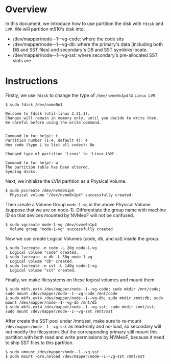 # Overview

In this document, we introduce how to use partition the disk with `fdisk` and `LVM`. We will partition m510's disk into:

- /dev/mapper/node--1--vg-code: where the code sits
- /dev/mapper/node--1--vg-db: where the primary's data (including both DB and SST files) and secondary's DB and SST symlinks locate.
- /dev/mapper/node--1--vg-sst: where secondary's pre-allocated SST slots are

# Instructions

Firstly, we use `fdisk` to change the type of `/dev/nvme0n1p4` to `Linux LVM`.

```
$ sudo fdisk /dev/nvme0n1

Welcome to fdisk (util-linux 2.31.1).
Changes will remain in memory only, until you decide to write them.
Be careful before using the write command.


Command (m for help): t
Partition number (1-4, default 4): 4
Hex code (type L to list all codes): 8e

Changed type of partition 'Linux' to 'Linux LVM'.

Command (m for help): w
The partition table has been altered.
Syncing disks.
```

Next, we initialize the LVM partition as a Physical Volume.

```
$ sudo pvcreate /dev/nvme0n1p4
  Physical volume "/dev/nvme0n1p4" successfully created.
```

Then create a Volume Group `node-1-vg` in the above Physical Volume (suppose that we are on node-1). Differentiate the group name with machine ID so that devices mounted by NVMeoF will not be confused.

```
$ sudo vgcreate node-1-vg /dev/nvme0n1p4
  Volume group "node-1-vg" successfully created
```

Now we can create Logical Volumes (code, db, and sst) inside the group.

```
$ sudo lvcreate -n code -L 20g node-1-vg
  Logical volume "code" created.
$ sudo lvcreate -n db -L 50g node-1-vg
  Logical volume "db" created.
$ sudo lvcreate -n sst -L 140g node-1-vg
  Logical volume "sst" created.
```

Finally, we make filesystems on these logical volumes and mount them.

```
$ sudo mkfs.ext4 /dev/mapper/node--1--vg-code; sudo mkdir /mnt/code; sudo mount /dev/mapper/node--1--vg-code /mnt/code
$ sudo mkfs.ext4 /dev/mapper/node--1--vg-db; sudo mkdir /mnt/db; sudo mount /dev/mapper/node--1--vg-db /mnt/db
$ sudo mkfs.ext4 /dev/mapper/node--1--vg-sst; sudo mkdir /mnt/sst; sudo mount /dev/mapper/node--1--vg-sst /mnt/sst
```

After create the SST pool under /mnt/sst, make sure to re-mount `/dev/mapper/node--1--vg-sst` as read-only and no-load, so secondary will not modify the filesystem. But the corresponding primary still mount this partition with both read and write permissions by NVMeoF, because it need to ship SST files to this partition.

```
$ sudo umount /dev/mapper/node--1--vg-sst
$ sudo mount -oro,noload /dev/mapper/node--1--vg-sst /mnt/sst
```
